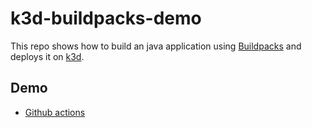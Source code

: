 # k3d-buildpacks-demo

This repo shows how to build an java application using [Buildpacks](https://buildpacks.io/) and deploys it on [k3d](https://github.com/rancher/k3d).

## Demo
- [Github actions](https://github.com/atrakic/k3d-buildpacks-demo/actions)

